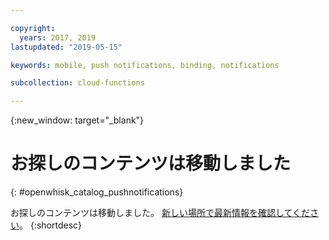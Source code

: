 ```yaml
---

copyright:
  years: 2017, 2019
lastupdated: "2019-05-15"

keywords: mobile, push notifications, binding, notifications

subcollection: cloud-functions

---
```


{:new_window: target="_blank"}
# お探しのコンテンツは移動しました
{: #openwhisk_catalog_pushnotifications}

お探しのコンテンツは移動しました。 [新しい場所で最新情報を確認してください](/docs/openwhisk?topic=cloud-functions-pkg_push_notifications)。
{:shortdesc}
